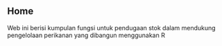 ## Home

Web ini berisi kumpulan fungsi untuk pendugaan stok dalam mendukung pengelolaan perikanan yang dibangun menggunakan R

